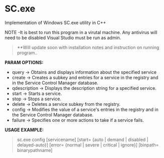 # SC.exe 
Implementation of Windows SC.exe utility in C++

NOTE -It is best to run this program in a virutal machine. Any antivirus will need to be disabled
Visual Studio must be run as admin.

>**Will update soon with installation notes and instruction on running program..

<b>PARAM OPTIONS:</b> <br />
* query -> Obtains and displays information about the specified service <br />
* create -> Creates a subkey and entries for a service in the registry and in the Service Control Manager database. <br />
* qdescription -> Displays the description string for a specified service. <br />
* start -> Starts a service. <br />
* stop -> Stops a service. <br />
* delete -> Deletes a service subkey from the registry. <br />
* config -> Modifies the value of a service's entries in the registry and in the Service Control Manager database. <br />
* failure -> Specifies one or more actions to take if a service fails. <br />


<b>USAGE EXAMPLE: </b><br />

>sc.exe config [servicename] [start= {auto | demand | disabled | delayed-auto}] [error= {normal | severe | critical | ignore}] [binpath= binarypathname] 


